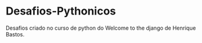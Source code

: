 # Desafios-Pythonicos
Desafios criado no curso de python do Welcome to the django de Henrique Bastos.
